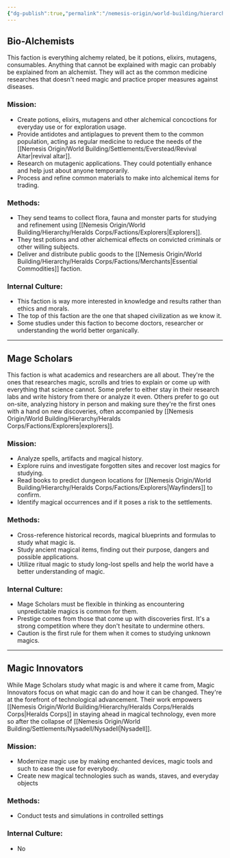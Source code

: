 ```yaml
---
{"dg-publish":true,"permalink":"/nemesis-origin/world-building/hierarchy/heralds-corps/factions/researchers/"}
---
```


## Bio-Alchemists
This faction is everything alchemy related, be it potions, elixirs, mutagens, consumables. Anything that cannot be explained with magic can probably be explained from an alchemist. They will act as the common medicine researches that doesn't need magic and practice proper measures against diseases.

### Mission:
- Create potions, elixirs, mutagens and other alchemical concoctions for everyday use or for exploration usage.
- Provide antidotes and antiplagues to prevent them to the common population, acting as regular medicine to reduce the needs of the [[Nemesis Origin/World Building/Settlements/Everstead/Revival Altar\|revival altar]].
- Research on mutagenic applications. They could potentially enhance and help just about anyone temporarily.
- Process and refine common materials to make into alchemical items for trading.

### Methods:
- They send teams to collect flora, fauna and monster parts for studying and refinement using [[Nemesis Origin/World Building/Hierarchy/Heralds Corps/Factions/Explorers\|Explorers]].
- They test potions and other alchemical effects on convicted criminals or other willing subjects.
- Deliver and distribute public goods to the [[Nemesis Origin/World Building/Hierarchy/Heralds Corps/Factions/Merchants\|Essential Commodities]] faction.

### Internal Culture:
- This faction is way more interested in knowledge and results rather than ethics and morals.
- The top of this faction are the one that shaped civilization as we know it.
- Some studies under this faction to become doctors, researcher or understanding the world better organically.

---
## Mage Scholars
This faction is what academics and researchers are all about. They're the ones that researches magic, scrolls and tries to explain or come up with everything that science cannot. Some prefer to either stay in their research labs and write history from there or analyze it even. Others prefer to go out on-site, analyzing history in person and making sure they're the first ones with a hand on new discoveries, often accompanied by [[Nemesis Origin/World Building/Hierarchy/Heralds Corps/Factions/Explorers\|explorers]].

### Mission:
- Analyze spells, artifacts and magical history.
- Explore ruins and investigate forgotten sites and recover lost magics for studying.
- Read books to predict dungeon locations for [[Nemesis Origin/World Building/Hierarchy/Heralds Corps/Factions/Explorers\|Wayfinders]] to confirm.
- Identify magical occurrences and if it poses a risk to the settlements.

### Methods:
- Cross-reference historical records, magical blueprints and formulas to study what magic is.
- Study ancient magical items, finding out their purpose, dangers and possible applications.
- Utilize ritual magic to study long-lost spells and help the world have a better understanding of magic.

### Internal Culture:
- Mage Scholars must be flexible in thinking as encountering unpredictable magics is common for them.
- Prestige comes from those that come up with discoveries first. It's a strong competition where they don't hesitate to undermine others.
- Caution is the first rule for them when it comes to studying unknown magics.

---
## Magic Innovators
While Mage Scholars study what magic is and where it came from, Magic Innovators focus on what magic can do and how it can be changed. They're at the forefront of technological advancement. Their work empowers [[Nemesis Origin/World Building/Hierarchy/Heralds Corps/Heralds Corps\|Heralds Corps]] in staying ahead in magical technology, even more so after the collapse of [[Nemesis Origin/World Building/Settlements/Nysadell/Nysadell\|Nysadell]].

### Mission:
- Modernize magic use by making enchanted devices, magic tools and such to ease the use for everybody.
- Create new magical technologies such as wands, staves, and everyday objects

### Methods:
- Conduct tests and simulations in controlled settings 

### Internal Culture:
- No
